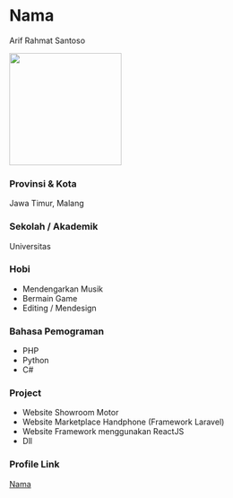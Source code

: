 # Nama
Arif Rahmat Santoso

<img src="https://img.favpng.com/18/18/18/computer-icons-icon-design-avatar-png-favpng-X29r5WhWMXVYvNsYXkR4iBgwf.jpg" width="200" height="200" align="center"/>

### Provinsi & Kota

Jawa Timur, Malang

### Sekolah / Akademik
Universitas


### Hobi

- Mendengarkan Musik
- Bermain Game
- Editing / Mendesign


### Bahasa Pemograman 

- PHP
- Python
- C#

### Project

- Website Showroom Motor
- Website Marketplace Handphone (Framework Laravel)
- Website Framework menggunakan ReactJS
- Dll

### Profile Link

[Nama](https://github.com/arip1997)
